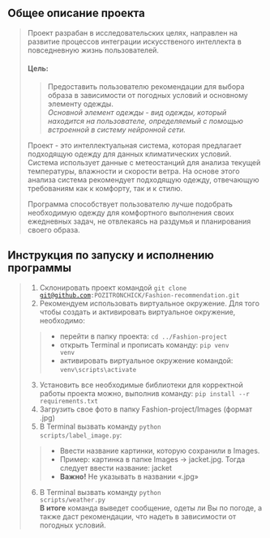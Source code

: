 ## Общее описание проекта 
> Проект разрабан в исследовательских целях, направлен на развитие процессов интеграции искусственого интеллекта в повседневную жизнь пользователей.  
> #### Цель: 
>> Предоставить пользователю рекомендации для выбора образа в зависимости от погодных условий и основному элементу одежды.  
>> *Основной элемент одежды - вид одежды, который находится на пользователе, определяемый с помощью встроенной в систему нейронной сети.*  
>
> Проект - это интеллектуальная система, которая предлагает подходящую одежду для данных климатических условий. Система использует данные с метеостанций для анализа текущей температуры, влажности и скорости ветра. На основе этого анализа система рекомендует подходящую одежду, отвечающую требованиям как к комфорту, так и к стилю.  
> 
> Программа способствует пользователю лучше подобрать необходимую одежду для комфортного выполнения своих ежедневных задач, не отвлекаясь на раздумья и планирования своего образа.
>
>
>
>
## Инструкция по запуску и исполнению программы
> 1) Склонировать проект командой <code>git clone git@github.com:POZITRONCHICK/Fashion-recommendation.git</code>
> 2) Рекомендуем использовать виртуальное окружение. Для того чтобы создать и активировать виртуальное окружение, необходимо:
>> * перейти в папку проекта: <code>cd ../Fashion-project</code>
>> * открыть Terminal и прописать команду: <code>pip venv venv</code>
>> * активировать виртуальное окружение командой: <code>venv\scripts\activate</code>
> 3) Установить все необходимые библиотеки для корректной работы проекта можно, выполнив команду: <code>pip install --r requirements.txt</code>
> 4) Загрузить свое фото в папку Fashion-project/Images (формат .jpg)
> 5) В Terminal вызвать команду <code>python scripts/label_image.py</code>:
>> * Ввести название картинки, которую сохранили в Images.
>> * Пример: картинка в папке Images -> jacket.jpg. Тогда следует ввести название: jacket
>> * **Важно!** Не указывать в названии «.jpg»
> 6) В Terminal вызвать команду <code>python scripts/weather.py</code>  
> **В итоге** команда выведет сообщение, одеты ли Вы по погоде, а также даст рекомендации, что надеть в зависимости от погодных условий.

